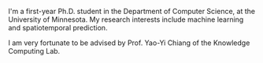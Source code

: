 I'm a first-year Ph.D. student in the Department of Computer Science, at the University of Minnesota. My research interests include machine learning and spatiotemporal prediction.

I am very fortunate to be advised by Prof. Yao-Yi Chiang of the Knowledge Computing Lab.
